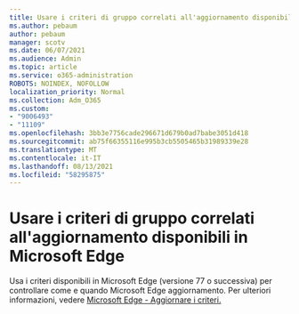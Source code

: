```yaml
---
title: Usare i criteri di gruppo correlati all'aggiornamento disponibili in Microsoft Edge
ms.author: pebaum
author: pebaum
manager: scotv
ms.date: 06/07/2021
ms.audience: Admin
ms.topic: article
ms.service: o365-administration
ROBOTS: NOINDEX, NOFOLLOW
localization_priority: Normal
ms.collection: Adm_O365
ms.custom:
- "9006493"
- "11109"
ms.openlocfilehash: 3bb3e7756cade296671d679b0ad7babe3051d418
ms.sourcegitcommit: ab75f66355116e995b3cb5505465b31989339e28
ms.translationtype: MT
ms.contentlocale: it-IT
ms.lasthandoff: 08/13/2021
ms.locfileid: "58295875"
---
```

# <a name="use-update-related-group-policies-available-in-microsoft-edge"></a>Usare i criteri di gruppo correlati all'aggiornamento disponibili in Microsoft Edge

Usa i criteri disponibili in Microsoft Edge (versione 77 o successiva) per controllare come e quando Microsoft Edge aggiornamento. Per ulteriori informazioni, vedere [Microsoft Edge - Aggiornare i criteri.](https://docs.microsoft.com/DeployEdge/microsoft-edge-update-policies#available-policies)